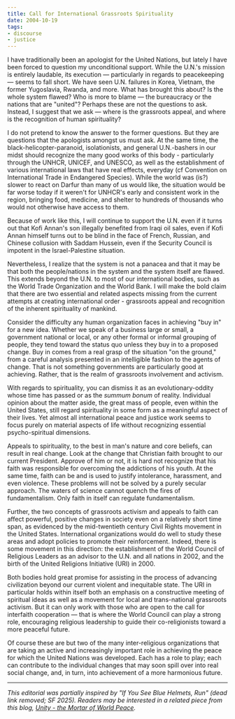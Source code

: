 ```yaml
---
title: Call for International Grassroots Spirituality
date: 2004-10-19
tags:
- discourse
- justice
---
```


I have traditionally been an apologist for the United Nations, but lately I have
been forced to question my unconditional support. While the U.N.'s mission is
entirely laudable, its execution &mdash; particularly in regards to peacekeeping
&mdash; seems to fall short. We have seen U.N. failures in Korea, Vietnam, the
former Yugoslavia, Rwanda, and more. What has brought this about? Is the whole
system flawed? Who is more to blame &mdash; the bureaucracy or the nations that
are "united"? Perhaps these are not the questions to ask. Instead, I suggest
that we ask &mdash; where is the grassroots appeal, and where is the recognition
of human spirituality?

<!-- truncate -->

I do not pretend to know the answer to the former questions. But they are
questions that the apologists amongst us must ask. At the same time, the
black-helicopter-paranoid, isolationists, and general U.N.-bashers in our midst
should recognize the many good works of this body - particularly through the
UNHCR, UNICEF, and UNESCO, as well as the establishment of various international
laws that have real effects, everyday (cf Convention on International Trade in
Endangered Species). While the world was (is?) slower to react on Darfur than
many of us would like, the situation would be far worse today if it weren't for
UNHCR's early and consistent work in the region, bringing food, medicine, and
shelter to hundreds of thousands who would not otherwise have access to them.

Because of work like this, I will continue to support the U.N. even if it turns
out that Kofi Annan's son illegally benefited from Iraqi oil sales, even if Kofi
Annan himself turns out to be blind in the face of French, Russian, and Chinese
collusion with Saddam Hussein, even if the Security Council is impotent in the
Israel-Palestine situation.

Nevertheless, I realize that the system is not a panacea and that it may be that
both the people/nations in the system and the system itself are flawed. This
extends beyond the U.N. to most of our international bodies, such as the World
Trade Organization and the World Bank. I will make the bold claim that there are
two essential and related aspects missing from the current attempts at creating
international order - grassroots appeal and recognition of the inherent
spirituality of mankind.

Consider the difficulty any human organization faces in achieving "buy in" for a
new idea. Whether we speak of a business large or small, a government national
or local, or any other formal or informal grouping of people, they tend toward
the status quo unless they buy in to a proposed change. Buy in comes from a real
grasp of the situation "on the ground," from a careful analysis presented in an
intelligible fashion to the agents of change. That is not something governments
are particularly good at achieving. Rather, that is the realm of grassroots
involvement and activism.

With regards to spirituality, you can dismiss it as an evolutionary-oddity whose
time has passed or as the _summum bonum_ of reality. Individual opinion about the
matter aside, the great mass of people, even within the United States, still
regard spirituality in some form as a meaningful aspect of their lives. Yet
almost all international peace and justice work seems to focus purely on
material aspects of life without recognizing essential psycho-spiritual
dimensions.

Appeals to spirituality, to the best in man's nature and core beliefs, can
result in real change. Look at the change that Christian faith brought to our
current President. Approve of him or not, it is hard not recognize that his
faith was responsible for overcoming the addictions of his youth. At the same
time, faith can be and is used to justify intolerance, harassment, and even
violence. These problems will not be solved by a purely secular approach. The
waters of science cannot quench the fires of fundamentalism. Only faith in
itself can regulate fundamentalism.

Further, the two concepts of grassroots activism and appeals to faith can affect
powerful, positive changes in society even on a relatively short time span, as
evidenced by the mid-twentieth century Civil Rights movement in the United
States. International organizations would do well to study these areas and adopt
policies to promote their reinforcement. Indeed, there is some movement in this
direction: the establishment of the World Council of Religious Leaders as an
advisor to the U.N. and all nations in 2002, and the birth of the United
Religions Initiative (URI) in 2000.

Both bodies hold great promise for assisting in the process of advancing
civilization beyond our current violent and inequitable state. The URI in
particular holds within itself both an emphasis on a constructive meeting of
spiritual ideas as well as a movement for local and trans-national grassroots
activism. But it can only work with those who are open to the call for
interfaith cooperation &mdash; that is where the World Council can play a strong
role, encouraging religious leadership to guide their co-religionists toward a
more peaceful future.

Of course these are but two of the many inter-religious organizations that are
taking an active and increasingly important role in achieving the peace for
which the United Nations was developed. Each has a role to play; each can
contribute to the individual changes that may soon spill over into real social
change, and, in turn, into achievement of a more harmonious future.

---

_This editorial was partially inspired by "If You See Blue Helmets,
Run" (dead link removed; SF 2025). Readers may be interested in a related piece from this blog,
[Unity - the Mortar of World Peace](./09-08-unity_the_mortar_of_world_peace.md)._
